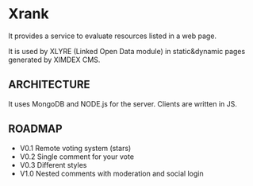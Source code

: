 Xrank
=====

It provides a service to evaluate resources listed in a web page. 

It is used by XLYRE (Linked Open Data module) in static&dynamic pages generated by XIMDEX CMS.


ARCHITECTURE
------------

It uses MongoDB and NODE.js for the server. 
Clients are written in JS.

ROADMAP
-------
* V0.1 Remote voting system (stars)
* V0.2 Single comment for your vote
* V0.3 Different styles
* V1.0 Nested comments with moderation and social login

